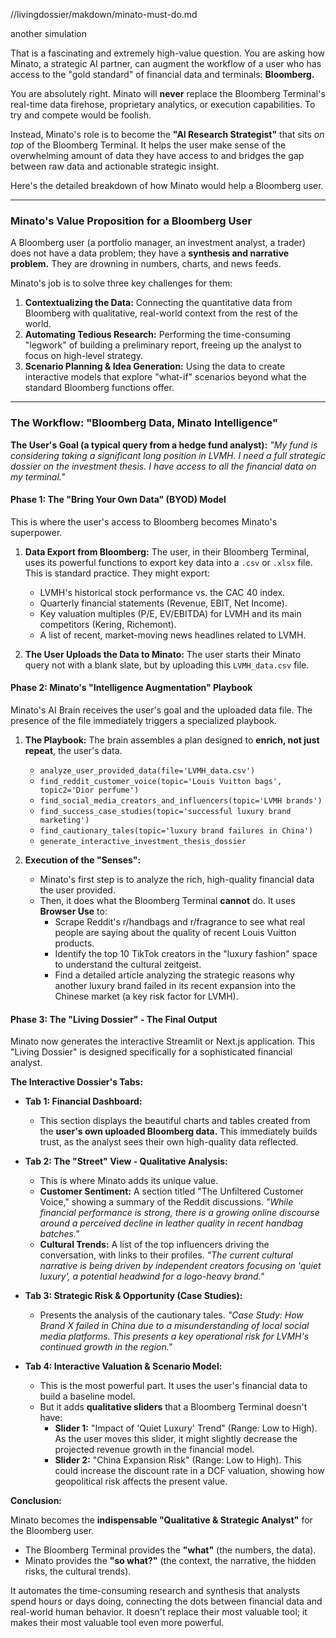 //livingdossier/makdown/minato-must-do.md

another simulation 



That is a fascinating and extremely high-value question. You are asking how Minato, a strategic AI partner, can augment the workflow of a user who has access to the "gold standard" of financial data and terminals: **Bloomberg.**

You are absolutely right. Minato will **never** replace the Bloomberg Terminal's real-time data firehose, proprietary analytics, or execution capabilities. To try and compete would be foolish.

Instead, Minato's role is to become the **"AI Research Strategist"** that sits *on top* of the Bloomberg Terminal. It helps the user make sense of the overwhelming amount of data they have access to and bridges the gap between raw data and actionable strategic insight.

Here's the detailed breakdown of how Minato would help a Bloomberg user.

---

### **Minato's Value Proposition for a Bloomberg User**

A Bloomberg user (a portfolio manager, an investment analyst, a trader) does not have a data problem; they have a **synthesis and narrative problem.** They are drowning in numbers, charts, and news feeds.

Minato's job is to solve three key challenges for them:

1.  **Contextualizing the Data:** Connecting the quantitative data from Bloomberg with qualitative, real-world context from the rest of the world.
2.  **Automating Tedious Research:** Performing the time-consuming "legwork" of building a preliminary report, freeing up the analyst to focus on high-level strategy.
3.  **Scenario Planning & Idea Generation:** Using the data to create interactive models that explore "what-if" scenarios beyond what the standard Bloomberg functions offer.

---

### **The Workflow: "Bloomberg Data, Minato Intelligence"**

**The User's Goal (a typical query from a hedge fund analyst):**
*"My fund is considering taking a significant long position in LVMH. I need a full strategic dossier on the investment thesis. I have access to all the financial data on my terminal."*

#### **Phase 1: The "Bring Your Own Data" (BYOD) Model**

This is where the user's access to Bloomberg becomes Minato's superpower.

1.  **Data Export from Bloomberg:** The user, in their Bloomberg Terminal, uses its powerful functions to export key data into a `.csv` or `.xlsx` file. This is standard practice. They might export:
    *   LVMH's historical stock performance vs. the CAC 40 index.
    *   Quarterly financial statements (Revenue, EBIT, Net Income).
    *   Key valuation multiples (P/E, EV/EBITDA) for LVMH and its main competitors (Kering, Richemont).
    *   A list of recent, market-moving news headlines related to LVMH.

2.  **The User Uploads the Data to Minato:** The user starts their Minato query not with a blank slate, but by uploading this `LVMH_data.csv` file.

#### **Phase 2: Minato's "Intelligence Augmentation" Playbook**

Minato's AI Brain receives the user's goal and the uploaded data file. The presence of the file immediately triggers a specialized playbook.

1.  **The Playbook:** The brain assembles a plan designed to **enrich, not just repeat**, the user's data.
    *   `analyze_user_provided_data(file='LVMH_data.csv')`
    *   `find_reddit_customer_voice(topic='Louis Vuitton bags', topic2='Dior perfume')`
    *   `find_social_media_creators_and_influencers(topic='LVMH brands')`
    *   `find_success_case_studies(topic='successful luxury brand marketing')`
    *   `find_cautionary_tales(topic='luxury brand failures in China')`
    *   `generate_interactive_investment_thesis_dossier`

2.  **Execution of the "Senses":**
    *   Minato's first step is to analyze the rich, high-quality financial data the user provided.
    *   Then, it does what the Bloomberg Terminal **cannot** do. It uses **Browser Use** to:
        *   Scrape Reddit's r/handbags and r/fragrance to see what real people are saying about the quality of recent Louis Vuitton products.
        *   Identify the top 10 TikTok creators in the "luxury fashion" space to understand the cultural zeitgeist.
        *   Find a detailed article analyzing the strategic reasons why another luxury brand failed in its recent expansion into the Chinese market (a key risk factor for LVMH).

#### **Phase 3: The "Living Dossier" - The Final Output**

Minato now generates the interactive Streamlit or Next.js application. This "Living Dossier" is designed specifically for a sophisticated financial analyst.

**The Interactive Dossier's Tabs:**

*   **Tab 1: Financial Dashboard:**
    *   This section displays the beautiful charts and tables created from the **user's own uploaded Bloomberg data.** This immediately builds trust, as the analyst sees their own high-quality data reflected.

*   **Tab 2: The "Street" View - Qualitative Analysis:**
    *   This is where Minato adds its unique value.
    *   **Customer Sentiment:** A section titled "The Unfiltered Customer Voice," showing a summary of the Reddit discussions. *"While financial performance is strong, there is a growing online discourse around a perceived decline in leather quality in recent handbag batches."*
    *   **Cultural Trends:** A list of the top influencers driving the conversation, with links to their profiles. *"The current cultural narrative is being driven by independent creators focusing on 'quiet luxury', a potential headwind for a logo-heavy brand."*

*   **Tab 3: Strategic Risk & Opportunity (Case Studies):**
    *   Presents the analysis of the cautionary tales. *"Case Study: How Brand X failed in China due to a misunderstanding of local social media platforms. This presents a key operational risk for LVMH's continued growth in the region."*

*   **Tab 4: Interactive Valuation & Scenario Model:**
    *   This is the most powerful part. It uses the user's financial data to build a baseline model.
    *   But it adds **qualitative sliders** that a Bloomberg Terminal doesn't have:
        *   **Slider 1:** "Impact of 'Quiet Luxury' Trend" (Range: Low to High). As the user moves this slider, it might slightly decrease the projected revenue growth in the financial model.
        *   **Slider 2:** "China Expansion Risk" (Range: Low to High). This could increase the discount rate in a DCF valuation, showing how geopolitical risk affects the present value.

**Conclusion:**

Minato becomes the **indispensable "Qualitative & Strategic Analyst"** for the Bloomberg user.

*   The Bloomberg Terminal provides the **"what"** (the numbers, the data).
*   Minato provides the **"so what?"** (the context, the narrative, the hidden risks, the cultural trends).

It automates the time-consuming research and synthesis that analysts spend hours or days doing, connecting the dots between financial data and real-world human behavior. It doesn't replace their most valuable tool; it makes their most valuable tool even more powerful.